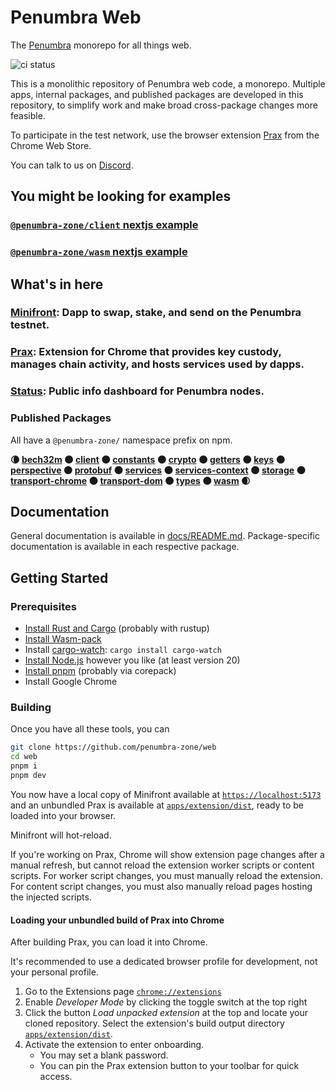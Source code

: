 # Penumbra Web

The [Penumbra](https://penumbra.zone/) monorepo for all things web.

![ci status](https://github.com/penumbra-zone/web/actions/workflows/turbo-ci.yml/badge.svg?branch=main)

This is a monolithic repository of Penumbra web code, a monorepo. Multiple apps,
internal packages, and published packages are developed in this repository, to
simplify work and make broad cross-package changes more feasible.

To participate in the test network, use the browser extension
[Prax](https://chrome.google.com/webstore/detail/penumbra-wallet/lkpmkhpnhknhmibgnmmhdhgdilepfghe)
from the Chrome Web Store.

You can talk to us on [Discord](https://discord.gg/hKvkrqa3zC).

## You might be looking for examples

### [`@penumbra-zone/client` nextjs example](https://github.com/penumbra-zone/nextjs-penumbra-client-example)

### [`@penumbra-zone/wasm` nextjs example](https://github.com/penumbra-zone/nextjs-penumbra-wasm-example)

## What's in here

### [Minifront](https://app.testnet.penumbra.zone/): Dapp to swap, stake, and send on the Penumbra testnet.

### [Prax](https://chrome.google.com/webstore/detail/penumbra-wallet/lkpmkhpnhknhmibgnmmhdhgdilepfghe): Extension for Chrome that provides key custody, manages chain activity, and hosts services used by dapps.

### [Status](https://grpc.testnet.penumbra.zone/): Public info dashboard for Penumbra nodes.

### Published Packages

All have a `@penumbra-zone/` namespace prefix on npm.

**🌘
[bech32m](https://www.npmjs.com/package/@penumbra-zone/bech32m) 🌑
[client](https://www.npmjs.com/package/@penumbra-zone/client) 🌑
[constants](https://www.npmjs.com/package/@penumbra-zone/constants) 🌑
[crypto](https://www.npmjs.com/package/@penumbra-zone/crypto) 🌑
[getters](https://www.npmjs.com/package/@penumbra-zone/getters) 🌑
[keys](https://www.npmjs.com/package/@penumbra-zone/keys) 🌑
[perspective](https://www.npmjs.com/package/@penumbra-zone/perspective) 🌑
[protobuf](https://www.npmjs.com/package/@penumbra-zone/protobuf) 🌑
[services](https://www.npmjs.com/package/@penumbra-zone/services) 🌑
[services-context](https://www.npmjs.com/package/@penumbra-zone/services-context) 🌑
[storage](https://www.npmjs.com/package/@penumbra-zone/storage) 🌑
[transport-chrome](https://www.npmjs.com/package/@penumbra-zone/transport-chrome) 🌑
[transport-dom](https://www.npmjs.com/package/@penumbra-zone/transport-dom) 🌑
[types](https://www.npmjs.com/package/@penumbra-zone/types) 🌑
[wasm](https://www.npmjs.com/package/@penumbra-zone/wasm)
🌒**

## Documentation

General documentation is available in [docs/README.md](docs/README.md). Package-specific documentation is available in each respective package.

## Getting Started

### Prerequisites

- [Install Rust and Cargo](https://doc.rust-lang.org/cargo/getting-started/installation.html) (probably with rustup)
- [Install Wasm-pack](https://rustwasm.github.io/wasm-pack/installer/)
- Install [cargo-watch](https://crates.io/crates/cargo-watch): `cargo install cargo-watch`
- [Install Node.js](https://nodejs.org/en/download/package-manager) however you like (at least version 20)
- [Install pnpm](https://pnpm.io/installation) (probably via corepack)
- Install Google Chrome

### Building

Once you have all these tools, you can

```sh
git clone https://github.com/penumbra-zone/web
cd web
pnpm i
pnpm dev
```

You now have a local copy of Minifront available at
[`https://localhost:5173`](https://localhost:5173) and an unbundled Prax is
available at [`apps/extension/dist`](apps/extension/dist), ready to be loaded
into your browser.

Minifront will hot-reload.

If you're working on Prax, Chrome will show extension page changes after a
manual refresh, but cannot reload the extension worker scripts or content
scripts. For worker script changes, you must manually reload the extension. For
content script changes, you must also manually reload pages hosting the injected
scripts.

#### Loading your unbundled build of Prax into Chrome

After building Prax, you can load it into Chrome.

It's recommended to use a dedicated browser profile for development, not your
personal profile.

1. Go to the Extensions page [`chrome://extensions`](chrome://extensions)
2. Enable _Developer Mode_ by clicking the toggle switch at the top right
3. Click the button _Load unpacked extension_ at the top and locate your cloned
   repository. Select the extension's build output directory
   [`apps/extension/dist`](../apps/extension/dist).
4. Activate the extension to enter onboarding.
   - You may set a blank password.
   - You can pin the Prax extension button to your toolbar for quick access.
